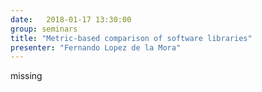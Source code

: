 ```yaml
---
date:   2018-01-17 13:30:00
group: seminars
title: "Metric-based comparison of software libraries"
presenter: "Fernando Lopez de la Mora"
---
```

missing
